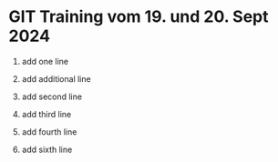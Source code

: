 # GIT Training vom 19. und 20. Sept 2024

1. add one line

1. add additional line

1. add second line

1. add third line

1. add fourth line

1. add sixth line
